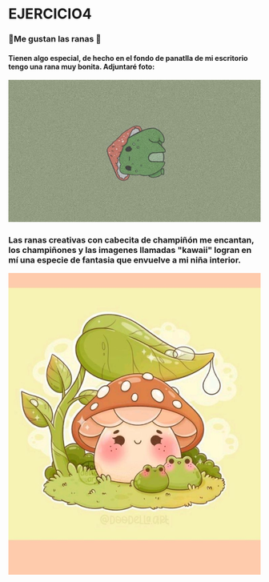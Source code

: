 # EJERCICIO4
### 🐸Me gustan las ranas 🐸
#### Tienen algo especial, de hecho en el fondo de panatlla de mi escritorio tengo una rana muy bonita. Adjuntaré foto:
![❌ERROR❌](./1.PNG "Texto a mostrar cuando nos situamos sobre la imagen. En este caso sería Baile de la película Pulp Fiction")
### Las ranas creativas con cabecita de champiñón me encantan, los champiñones y las imagenes llamadas "kawaii" logran en mí una especie de fantasia que envuelve a mi niña interior. 
![❌ERROR❌](./2.PNG "Texto a mostrar cuando nos situamos sobre la imagen. En este caso sería Baile de la película Pulp Fiction")